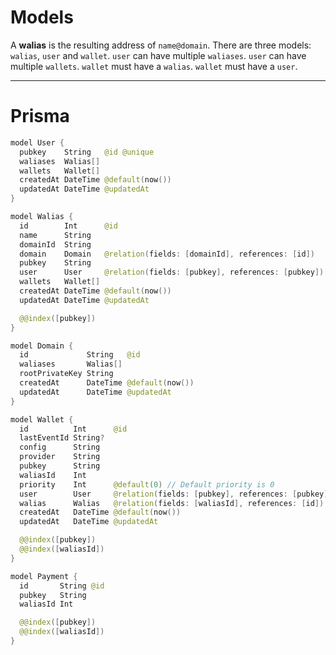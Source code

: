 # Models

A **walias** is the resulting address of `name@domain`.
There are three models: `walias`, `user` and `wallet`.
`user` can have multiple `waliases`.
`user` can have multiple `wallets`.
`wallet` must have a `walias`.
`wallet` must have a `user`.

---

# Prisma

```swift
model User {
  pubkey    String   @id @unique
  waliases  Walias[]
  wallets   Wallet[]
  createdAt DateTime @default(now())
  updatedAt DateTime @updatedAt
}

model Walias {
  id        Int      @id
  name      String
  domainId  String
  domain    Domain   @relation(fields: [domainId], references: [id])
  pubkey    String
  user      User     @relation(fields: [pubkey], references: [pubkey])
  wallets   Wallet[]
  createdAt DateTime @default(now())
  updatedAt DateTime @updatedAt

  @@index([pubkey])
}

model Domain {
  id             String   @id
  waliases       Walias[]
  rootPrivateKey String
  createdAt      DateTime @default(now())
  updatedAt      DateTime @updatedAt
}

model Wallet {
  id          Int      @id
  lastEventId String?
  config      String
  provider    String
  pubkey      String
  waliasId    Int
  priority    Int      @default(0) // Default priority is 0
  user        User     @relation(fields: [pubkey], references: [pubkey])
  walias      Walias   @relation(fields: [waliasId], references: [id])
  createdAt   DateTime @default(now())
  updatedAt   DateTime @updatedAt

  @@index([pubkey])
  @@index([waliasId])
}

model Payment {
  id       String @id
  pubkey   String
  waliasId Int

  @@index([pubkey])
  @@index([waliasId])
}

```
